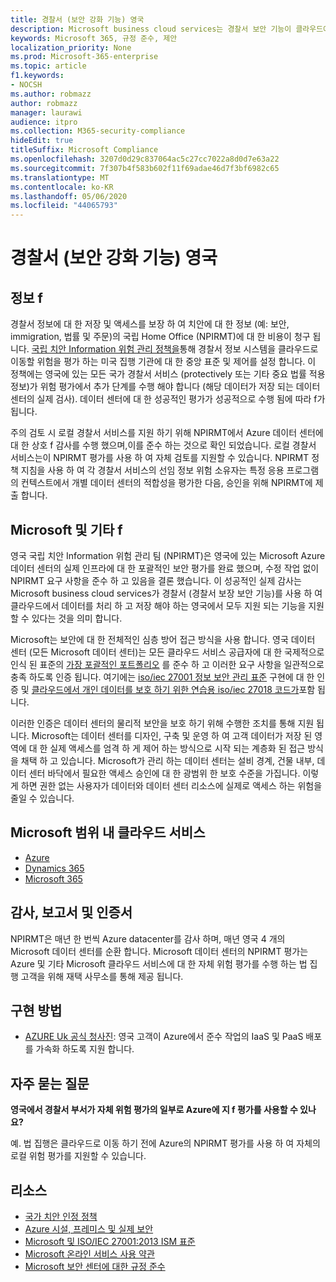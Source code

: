 ```yaml
---
title: 경찰서 (보안 강화 기능) 영국
description: Microsoft business cloud services는 경찰서 보안 기능이 클라우드에서 데이터를 처리 하 고 저장 하도록 요구 하는 영국 법 집행을 지원 합니다.
keywords: Microsoft 365, 규정 준수, 제안
localization_priority: None
ms.prod: Microsoft-365-enterprise
ms.topic: article
f1.keywords:
- NOCSH
ms.author: robmazz
author: robmazz
manager: laurawi
audience: itpro
ms.collection: M365-security-compliance
hideEdit: true
titleSuffix: Microsoft Compliance
ms.openlocfilehash: 3207d0d29c837064ac5c27cc7022a8d0d7e63a22
ms.sourcegitcommit: 7f307b4f583b602f11f69adae46d7f3bf6982c65
ms.translationtype: MT
ms.contentlocale: ko-KR
ms.lasthandoff: 05/06/2020
ms.locfileid: "44065793"
---
```

# <a name="police-assured-secure-facilities-pasf-united-kingdom"></a>경찰서 (보안 강화 기능) 영국

## <a name="about-pasf"></a>정보 f

경찰서 정보에 대 한 저장 및 액세스를 보장 하 여 치안에 대 한 정보 (예: 보안, immigration, 법률 및 주문)의 국립 Home Office (NPIRMT)에 대 한 비용이 청구 됩니다. [국립 치안 Information 위험 관리 정책을](http://library.college.police.uk/docs/APP-National-Policing-Information-Risk-Management-Policy.pdf)통해 경찰서 정보 시스템을 클라우드로 이동할 위험을 평가 하는 미국 집행 기관에 대 한 중앙 표준 및 제어를 설정 합니다. 이 정책에는 영국에 있는 모든 국가 경찰서 서비스 (protectively 또는 기타 중요 법률 적용 정보)가 위험 평가에서 추가 단계를 수행 해야 합니다 (해당 데이터가 저장 되는 데이터 센터의 실제 검사). 데이터 센터에 대 한 성공적인 평가가 성공적으로 수행 됨에 따라 f가 됩니다.

주의 검토 시 로컬 경찰서 서비스를 지원 하기 위해 NPIRMT에서 Azure 데이터 센터에 대 한 상호 f 감사를 수행 했으며,이를 준수 하는 것으로 확인 되었습니다. 로컬 경찰서 서비스는이 NPIRMT 평가를 사용 하 여 자체 검토를 지원할 수 있습니다. NPIRMT 정책 지침을 사용 하 여 각 경찰서 서비스의 선임 정보 위험 소유자는 특정 응용 프로그램의 컨텍스트에서 개별 데이터 센터의 적합성을 평가한 다음, 승인을 위해 NPIRMT에 제출 합니다.

## <a name="microsoft-and-pasf"></a>Microsoft 및 기타 f

영국 국립 치안 Information 위험 관리 팀 (NPIRMT)은 영국에 있는 Microsoft Azure 데이터 센터의 실제 인프라에 대 한 포괄적인 보안 평가를 완료 했으며, 수정 작업 없이 NPIRMT 요구 사항을 준수 하 고 있음을 결론 했습니다. 이 성공적인 실제 감사는 Microsoft business cloud services가 경찰서 (경찰서 보장 보안 기능)를 사용 하 여 클라우드에서 데이터를 처리 하 고 저장 해야 하는 영국에서 모두 지원 되는 기능을 지원할 수 있다는 것을 의미 합니다.

Microsoft는 보안에 대 한 전체적인 심층 방어 접근 방식을 사용 합니다. 영국 데이터 센터 (모든 Microsoft 데이터 센터)는 모든 클라우드 서비스 공급자에 대 한 국제적으로 인식 된 표준의 [가장 포괄적인 포트폴리오](https://azure.microsoft.com/overview/trusted-cloud/) 를 준수 하 고 이러한 요구 사항을 일관적으로 충족 하도록 인증 됩니다. 여기에는 [iso/iec 27001 정보 보안 관리 표준](offering-iso-27001.md) 구현에 대 한 인증 및 [클라우드에서 개인 데이터를 보호 하기 위한 연습용 iso/iec 27018 코드가](offering-iso-27018.md)포함 됩니다.

이러한 인증은 데이터 센터의 물리적 보안을 보호 하기 위해 수행한 조치를 통해 지원 됩니다. Microsoft는 데이터 센터를 디자인, 구축 및 운영 하 여 고객 데이터가 저장 된 영역에 대 한 실제 액세스를 엄격 하 게 제어 하는 방식으로 시작 되는 계층화 된 접근 방식을 채택 하 고 있습니다. Microsoft가 관리 하는 데이터 센터는 설비 경계, 건물 내부, 데이터 센터 바닥에서 필요한 액세스 승인에 대 한 광범위 한 보호 수준을 가집니다. 이렇게 하면 권한 없는 사용자가 데이터와 데이터 센터 리소스에 실제로 액세스 하는 위험을 줄일 수 있습니다.

## <a name="microsoft-in-scope-cloud-services"></a>Microsoft 범위 내 클라우드 서비스

- [Azure](https://gallery.technet.microsoft.com/Overview-of-Azure-c1be3942)
- [Dynamics 365](https://download.microsoft.com/download/E/1/9/E1977163-7A86-4812-AC18-C03ADC958AAF/Microsoft_Dynamics_365_Cloud_Service_Compliance_Datasheet.pdf)
- [Microsoft 365](https://servicetrust.microsoft.com/ViewPage/TrustDocuments?command=Download&downloadType=Document&downloadId=9f756cce-b15d-45a9-94d7-6a583dee4401&docTab=6d000410-c9e9-11e7-9a91-892aae8839ad_Compliance_Guides)

## <a name="audits-reports-and-certificates"></a>감사, 보고서 및 인증서

NPIRMT은 매년 한 번씩 Azure datacenter를 감사 하며, 매년 영국 4 개의 Microsoft 데이터 센터를 순환 합니다. Microsoft 데이터 센터의 NPIRMT 평가는 Azure 및 기타 Microsoft 클라우드 서비스에 대 한 자체 위험 평가를 수행 하는 법 집행 고객을 위해 재택 사무소를 통해 제공 됩니다.

## <a name="how-to-implement"></a>구현 방법

- [AZURE Uk 공식 청사진](https://servicetrust.microsoft.com/ViewPage/UKBlueprints): 영국 고객이 Azure에서 준수 작업의 IaaS 및 PaaS 배포를 가속화 하도록 지원 합니다.

## <a name="frequently-asked-questions"></a>자주 묻는 질문

**영국에서 경찰서 부서가 자체 위험 평가의 일부로 Azure에 지 f 평가를 사용할 수 있나요?**

예. 법 집행은 클라우드로 이동 하기 전에 Azure의 NPIRMT 평가를 사용 하 여 자체의 로컬 위험 평가를 지원할 수 있습니다.

## <a name="resources"></a>리소스

- [국가 치안 인정 정책](http://library.college.police.uk/docs/APP-National-Policing-Accreditation-Policy-2013.pdf)
- [Azure 시설, 프레미스 및 실제 보안](https://azure.microsoft.com/blog/azure-layered-approach-to-physical-security/)
- [Microsoft 및 ISO/IEC 27001:2013 ISM 표준](offering-iso-27001.md)
- [Microsoft 온라인 서비스 사용 약관](https://www.microsoftvolumelicensing.com/DocumentSearch.aspx?Mode=3&DocumentTypeId=31)
- [Microsoft 보안 센터에 대한 규정 준수](https://www.microsoft.com/trust-center/compliance/compliance-overview)

